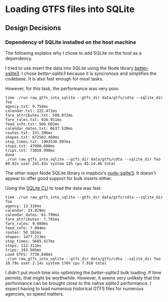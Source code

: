 # Loading GTFS files into SQLite

## Design Decisions

### Dependency of SQLite installed on the host machine

The following explains why I chose to add SQLite on the host as a dependency. 

I tried to use insert the data into SQLite using the Node library
[better-sqlite3](https://github.com/JoshuaWise/better-sqlite3).
I chose _better-sqlite3_ because it is syncronous and simplifies the codebase.
It is also fast enough for most tasks.

However, for this task, the performance was very poor.

```
time ./run raw_gtfs_into_sqlite --gtfs_dir data/gtfs/cdta --sqlite_dir foo
agency.txt: 9.754ms
calendar.txt: 222.471ms
fare_attributes.txt: 580.072ms
fare_rules.txt: 926.911ms
feed_info.txt: 566.602ms
calendar_dates.txt: 6637.520ms
routes.txt: 331.396ms
shapes.txt: 672583.469ms
stop_times.txt: 1993530.997ms
stops.txt: 47098.608ms
trips.txt: 73058.990ms
done
./run raw_gtfs_into_sqlite --gtfs_dir data/gtfs/cdta --sqlite_dir foo  89.92s user 243.43s system 12% cpu 45:14.46 total
```


The other major Node SQLite library is mapbox's [node-sqlite3](https://github.com/mapbox/node-sqlite3).
It doesn't appear to offer good support for bulk inserts either.

Using the [SQLite CLI](https://sqlite.org/cli.html) to load the data was fast.

```
time ./run raw_gtfs_into_sqlite --gtfs_dir data/gtfs/cdta --sqlite_dir foo
agency: 13.316ms
calendar: 19.829ms
calendar_dates: 61.799ms
fare_attributes: 7.791ms
fare_rules: 9.989ms
feed_info: 7.904ms
routes: 50.161ms
shapes: 1477.213ms
stop_times: 5685.417ms
stops: 112.311ms
trips: 193.505ms
Load GTFS: 7730.848ms
./run raw_gtfs_into_sqlite --gtfs_dir data/gtfs/cdta --sqlite_dir foo  10.79s user 3.14s system 176% cpu 7.910 total
```

I didn't put much time into optimizing the _better-sqlite3_ bulk loading.
If time permits, that might be worthwhile.
However, it seems very unlikely that the performance can be brought close to the native _sqlite3_ performance.
I expect having to load numerous historical GTFS files for numerous agencies, so speed matters.
